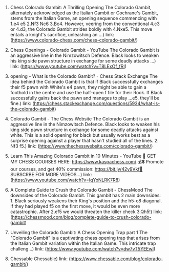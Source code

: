 ---
---
1. Chess Colorado Gambit: A Thrilling Opening
The Colorado Gambit, alternately acknowledged as the Italian Gambit or Cochrane's Gambit, stems from the Italian Game, an opening sequence commencing with 1.e4 e5 2.Nf3 Nc6 3.Bc4. However, veering from the conventional 4.c3 or 4.d3, the Colorado Gambit strides boldly with 4.Nxe5. This move entails a knight's sacrifice, unleashing an ...)
link: (https://www.colorado-chess.com/chess-colorado-gambit/)


2. Chess Openings - Colorado Gambit - YouTube
The Colorado Gambit is an aggressive line in the Nimzowitsch Defence. Black looks to weaken his king side pawn structure in exchange for some deadly attacks ...)
link: (https://www.youtube.com/watch?v=T8LExOf_fRI)


3. opening - What is the Colorado Gambit? - Chess Stack Exchange
The idea behind the Colorado Gambit is that if Black successfully exchanges their f5 pawn with White's e4 pawn, they might be able to gain a foothold in the centre and use the half-open f file for their Rook. If Black successfully gains back the pawn and manages to play ...e5, they'll be fine.)
link: (https://chess.stackexchange.com/questions/5934/what-is-the-colorado-gambit)


4. Colorado Gambit - The Chess Website
The Colorado Gambit is an aggressive line in the Nimzowitsch Defence. Black looks to weaken his king side pawn structure in exchange for some deadly attacks against white. This is a solid opening for black but usually works best as a surprise opening against a player that hasn't studied all of the lines. 2. Nf3 f5.)
link: (https://www.thechesswebsite.com/colorado-gambit/)


5. Learn This Amazing Colorado Gambit in 10 Minutes - YouTube
🛒 GET MY CHESS COURSES HERE: https://www.kaspachess.com/ 💰💲 Promote our courses, and get 40% commission: https://bit.ly/42v9Vkf💖 SUBSCRBE FOR MORE VIDEOS...)
link: (https://www.youtube.com/watch?v=IqYoNLRK7R8)


6. A Complete Guide to Crush the Colorado Gambit - ChessMood
The downsides of the Colorado Gambit. This gambit has 2 main downsides: 1. Black seriously weakens their King's position and the h5-e8 diagonal. If they had played f5 on the first move, it would be even more catastrophic. After 2.ef5 we would threaten the killer check 3.Qh5!)
link: (https://chessmood.com/blog/complete-guide-to-crush-colorado-gambit)


7. Unveiling the Colorado Gambit: A Chess Opening Trap part 1
The "Colorado Gambit" is a captivating chess opening trap that arises from the Italian Gambit variation within the Italian Game. This intricate trap challeng...)
link: (https://www.youtube.com/watch?v=dw7vT5YEEwI)


8. Chessable
Chessable)
link: (https://www.chessable.com/blog/colorado-gambit/)


